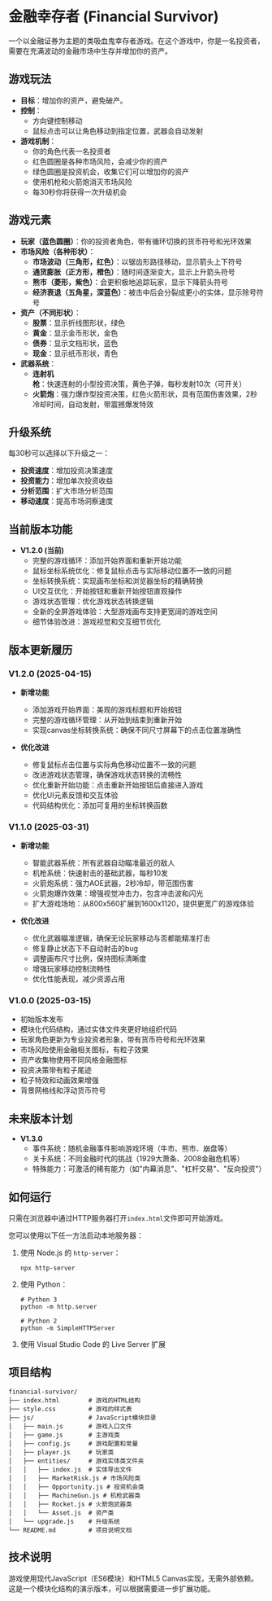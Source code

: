 # 金融幸存者 (Financial Survivor)

一个以金融证券为主题的类吸血鬼幸存者游戏。在这个游戏中，你是一名投资者，需要在充满波动的金融市场中生存并增加你的资产。

## 游戏玩法

- **目标**：增加你的资产，避免破产。
- **控制**：
  - 方向键控制移动
  - 鼠标点击可以让角色移动到指定位置，武器会自动发射
- **游戏机制**：
  - 你的角色代表一名投资者
  - 红色圆圈是各种市场风险，会减少你的资产
  - 绿色圆圈是投资机会，收集它们可以增加你的资产
  - 使用机枪和火箭炮消灭市场风险
  - 每30秒你将获得一次升级机会

## 游戏元素

- **玩家（蓝色圆圈）**：你的投资者角色，带有循环切换的货币符号和光环效果
- **市场风险（各种形状）**：
  - **市场波动（三角形，红色）**：以锯齿形路径移动，显示箭头上下符号
  - **通货膨胀（正方形，橙色）**：随时间逐渐变大，显示上升箭头符号
  - **熊市（菱形，紫色）**：会更积极地追踪玩家，显示下降箭头符号
  - **经济衰退（五角星，深蓝色）**：被击中后会分裂成更小的实体，显示除号符号
- **资产（不同形状）**：
  - **股票**：显示折线图形状，绿色
  - **黄金**：显示金币形状，金色
  - **债券**：显示文档形状，蓝色
  - **现金**：显示纸币形状，青色
- **武器系统**：
  - **连射机枪**：快速连射的小型投资决策，黄色子弹，每秒发射10次（可开关）
  - **火箭炮**：强力爆炸型投资决策，红色火箭形状，具有范围伤害效果，2秒冷却时间，自动发射，带震撼爆发特效

## 升级系统

每30秒可以选择以下升级之一：

- **投资速度**：增加投资决策速度
- **投资能力**：增加单次投资收益
- **分析范围**：扩大市场分析范围
- **移动速度**：提高市场洞察速度

## 当前版本功能

- **V1.2.0 (当前)**
  - 完整的游戏循环：添加开始界面和重新开始功能
  - 鼠标坐标系统优化：修复鼠标点击与实际移动位置不一致的问题
  - 坐标转换系统：实现画布坐标和浏览器坐标的精确转换
  - UI交互优化：开始按钮和重新开始按钮直观操作
  - 游戏状态管理：优化游戏状态转换逻辑
  - 全新的全屏游戏体验：大型游戏画布支持更宽阔的游戏空间
  - 细节体验改进：游戏视觉和交互细节优化

## 版本更新履历

### V1.2.0 (2025-04-15)
- **新增功能**
  - 添加游戏开始界面：美观的游戏标题和开始按钮
  - 完整的游戏循环管理：从开始到结束到重新开始
  - 实现canvas坐标转换系统：确保不同尺寸屏幕下的点击位置准确性
  
- **优化改进**
  - 修复鼠标点击位置与实际角色移动位置不一致的问题
  - 改进游戏状态管理，确保游戏状态转换的流畅性
  - 优化重新开始功能：点击重新开始按钮后直接进入游戏
  - 优化UI元素反馈和交互体验
  - 代码结构优化：添加可复用的坐标转换函数

### V1.1.0 (2025-03-31)
- **新增功能**
  - 智能武器系统：所有武器自动瞄准最近的敌人
  - 机枪系统：快速射击的基础武器，每秒10发
  - 火箭炮系统：强力AOE武器，2秒冷却，带范围伤害
  - 火箭炮爆炸效果：增强视觉冲击力，包含冲击波和闪光
  - 扩大游戏场地：从800x560扩展到1600x1120，提供更宽广的游戏体验
  
- **优化改进**
  - 优化武器瞄准逻辑，确保无论玩家移动与否都能精准打击
  - 修复静止状态下不自动射击的bug
  - 调整画布尺寸比例，保持图标清晰度
  - 增强玩家移动控制流畅性
  - 优化性能表现，减少资源占用

### V1.0.0 (2025-03-15)
- 初始版本发布
- 模块化代码结构，通过实体文件夹更好地组织代码
- 玩家角色更新为专业投资者形象，带有货币符号和光环效果
- 市场风险使用金融相关图标，有粒子效果
- 资产收集物使用不同风格金融图标
- 投资决策带有粒子尾迹
- 粒子特效和动画效果增强
- 背景网格线和浮动货币符号

## 未来版本计划

- **V1.3.0**
  - 事件系统：随机金融事件影响游戏环境（牛市、熊市、崩盘等）
  - 关卡系统：不同金融时代的挑战（1929大萧条、2008金融危机等）
  - 特殊能力：可激活的稀有能力（如"内幕消息"、"杠杆交易"、"反向投资"）

## 如何运行

只需在浏览器中通过HTTP服务器打开`index.html`文件即可开始游戏。

您可以使用以下任一方法启动本地服务器：

1. 使用 Node.js 的 `http-server`：
   ```
   npx http-server
   ```

2. 使用 Python：
   ```
   # Python 3
   python -m http.server
   
   # Python 2
   python -m SimpleHTTPServer
   ```

3. 使用 Visual Studio Code 的 Live Server 扩展

## 项目结构

```
financial-survivor/
├── index.html        # 游戏的HTML结构
├── style.css         # 游戏的样式表
├── js/               # JavaScript模块目录
│   ├── main.js       # 游戏入口文件
│   ├── game.js       # 主游戏类
│   ├── config.js     # 游戏配置和常量
│   ├── player.js     # 玩家类
│   ├── entities/     # 游戏实体类文件夹
│   │   ├── index.js  # 实体导出文件
│   │   ├── MarketRisk.js # 市场风险类
│   │   ├── Opportunity.js # 投资机会类
│   │   ├── MachineGun.js # 机枪武器类
│   │   ├── Rocket.js # 火箭炮武器类
│   │   └── Asset.js  # 资产类
│   └── upgrade.js    # 升级系统
└── README.md         # 项目说明文档
```

## 技术说明

游戏使用现代JavaScript（ES6模块）和HTML5 Canvas实现，无需外部依赖。这是一个模块化结构的演示版本，可以根据需要进一步扩展功能。 